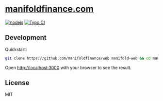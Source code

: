 # [manifoldfinance.com](https://manifoldfinance.com)

>

[![nodejs](https://github.com/manifoldfinance/web/actions/workflows/nodejs.yml/badge.svg)](https://github.com/manifoldfinance/web/actions/workflows/nodejs.yml) [![Typo CI](https://github.com/manifoldfinance/web/actions/workflows/spellcheck.yml/badge.svg)](https://github.com/manifoldfinance/web/actions/workflows/spellcheck.yml)


## Development

Quickstart:

```sh
git clone https://github.com/manifoldfinance/web manifold-web && cd manifold-web && yarn install && yarn dev
```

Open [http://localhost:3000](http://localhost:3000) with your browser to see the result.

## License

MIT
